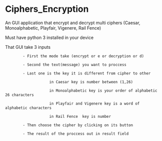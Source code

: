 # Ciphers_Encryption
An GUI application that encrypt and decrypt multi ciphers (Caesar, Monoalphabetic, Playfair, Vigenere, Rail Fence)

Must have python 3 installed in your device

That GUI take 3 inputs 

            - First the mode take (encrypt or e or decryption or d)
            
            - Second the text(message) you want to proccess
            
            - Last one is the key it is different from cipher to other
            
                        in Caesar key is number between (1,26)
                        
                        in Monoalphabetic key is your order of alphabetic 26 characters
                        
                        in Playfair and Vigenere key is a word of alphabetic characters
                        
                        in Rail Fence  key is number
                        
            - Then choose the cipher by clicking on its button
            
            - The result of the proccess out in result field
